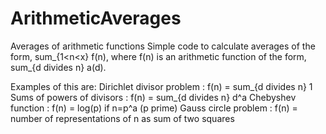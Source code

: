# ArithmeticAverages
Averages of arithmetic functions
Simple code to calculate averages of the form,
sum_{1<n<x} f(n), 
where f(n) is an arithmetic function of the form,
sum_{d divides n} a(d). 

Examples of this are:
Dirichlet divisor problem  : f(n) = sum_{d divides n} 1
Sums of powers of divisors : f(n) = sum_{d divides n} d^a
Chebyshev function         : f(n) = log(p) if n=p^a (p prime) 
Gauss circle problem       : f(n) = number of representations of n as sum of two squares

